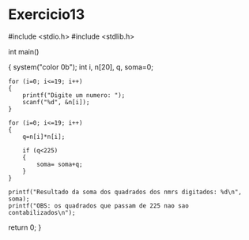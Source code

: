 # Exercicio13

#include <stdio.h>
#include <stdlib.h>

int main()

{
    system("color 0b");
    int i, n[20], q, soma=0;

    for (i=0; i<=19; i++)
    {
        printf("Digite um numero: ");
        scanf("%d", &n[i]);
    }

    for (i=0; i<=19; i++)
    {
        q=n[i]*n[i];

        if (q<225)
        {
            soma= soma+q;
        }
    }

    printf("Resultado da soma dos quadrados dos nmrs digitados: %d\n", soma);
    printf("OBS: os quadrados que passam de 225 nao sao contabilizados\n");

return 0;
}
